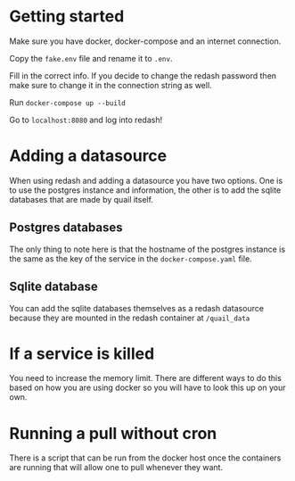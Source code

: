 # Getting started #

Make sure you have docker, docker-compose and an internet connection.

Copy the `fake.env` file and rename it to `.env`.

Fill in the correct info. If you decide to change the redash password then make sure to change it
in the connection string as well.

Run `docker-compose up --build`

Go to `localhost:8080` and log into redash!

# Adding a datasource #

When using redash and adding a datasource you have two options. One is to use the postgres instance and
information, the other is to add the sqlite databases that are made by quail itself.

## Postgres databases ##

The only thing to note here is that the hostname of the postgres instance is the same as the key of the
service in the `docker-compose.yaml` file.

## Sqlite database ##

You can add the sqlite databases themselves as a redash datasource because they are mounted in the redash
container at `/quail_data`

# If a service is killed #

You need to increase the memory limit. There are different ways to do this based on how you are using
docker so you will have to look this up on your own.

# Running a pull without cron #

There is a script that can be run from the docker host once the containers are running that will
allow one to pull whenever they want.
